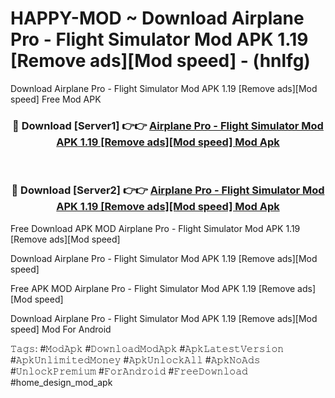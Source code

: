 # HAPPY-MOD ~ Download Airplane Pro - Flight Simulator Mod APK 1.19 [Remove ads][Mod speed] - (hnlfg)
Download Airplane Pro - Flight Simulator Mod APK 1.19 [Remove ads][Mod speed] Free Mod APK

<div align="center">
<h3>🔴 Download [Server1] 👉👉 <a href="https://apk-comot.site?title=Airplane_Pro_-_Flight_Simulator_Mod_APK_1.19_[Remove_ads][Mod_speed]">Airplane Pro - Flight Simulator Mod APK 1.19 [Remove ads][Mod speed] Mod Apk</a></h3><br>

<h3>🔴 Download [Server2] 👉👉 <a href="https://apk-comot.site?title=Airplane_Pro_-_Flight_Simulator_Mod_APK_1.19_[Remove_ads][Mod_speed]">Airplane Pro - Flight Simulator Mod APK 1.19 [Remove ads][Mod speed] Mod Apk</a></h3>
</div>


Free Download APK MOD Airplane Pro - Flight Simulator Mod APK 1.19 [Remove ads][Mod speed]

Download Airplane Pro - Flight Simulator Mod APK 1.19 [Remove ads][Mod speed] 

Free APK MOD Airplane Pro - Flight Simulator Mod APK 1.19 [Remove ads][Mod speed] 

Download Airplane Pro - Flight Simulator Mod APK 1.19 [Remove ads][Mod speed] Mod For Android

𝚃𝚊𝚐𝚜: #𝙼𝚘𝚍𝙰𝚙𝚔 #𝙳𝚘𝚠𝚗𝚕𝚘𝚊𝚍𝙼𝚘𝚍𝙰𝚙𝚔 #𝙰𝚙𝚔𝙻𝚊𝚝𝚎𝚜𝚝𝚅𝚎𝚛𝚜𝚒𝚘𝚗 #𝙰𝚙𝚔𝚄𝚗𝚕𝚒𝚖𝚒𝚝𝚎𝚍𝙼𝚘𝚗𝚎𝚢 #𝙰𝚙𝚔𝚄𝚗𝚕𝚘𝚌𝚔𝙰𝚕𝚕 #𝙰𝚙𝚔𝙽𝚘𝙰𝚍𝚜 #𝚄𝚗𝚕𝚘𝚌𝚔𝙿𝚛𝚎𝚖𝚒𝚞𝚖 #𝙵𝚘𝚛𝙰𝚗𝚍𝚛𝚘𝚒𝚍 #𝙵𝚛𝚎𝚎𝙳𝚘𝚠𝚗𝚕𝚘𝚊𝚍 #home_design_mod_apk